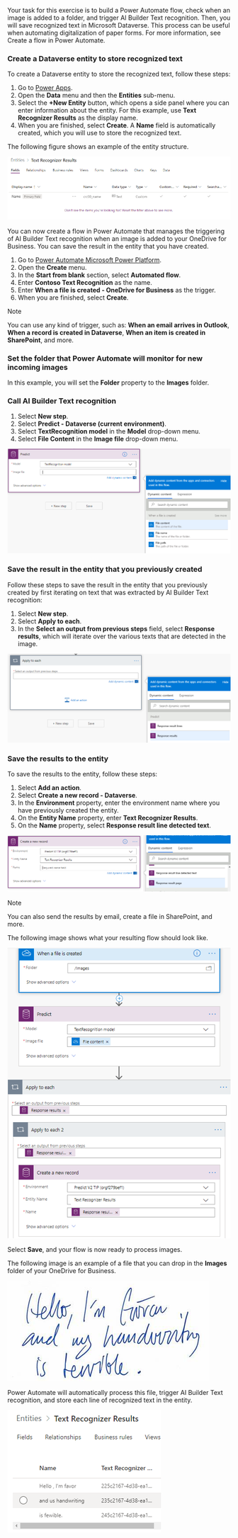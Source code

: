Your task for this exercise is to build a Power Automate flow, check when an image is added to a folder, and trigger AI Builder Text recognition. Then, you will save recognized text in Microsoft Dataverse. This process can be useful when automating digitalization of paper forms. For more information, see Create a flow in Power Automate.

### Create a Dataverse entity to store recognized text

To create a Dataverse entity to store the recognized text, follow these steps:

1. Go to [Power Apps](https://make.powerapps.com).
2. Open the **Data** menu and then the **Entities** sub-menu.
3. Select the **+New Entity** button, which opens a side panel where you can enter information about the entity. For this example, use **Text Recognizer Results** as the display name.
4. When you are finished, select **Create**. A **Name** field is automatically created, which you will use to store the recognized text.

The following figure shows an example of the entity structure.

![Screenshot of the Text Recognizer Results entity Fields tab showing the Name, Data type, Type, and other fields.](../media/image2.png)

You can now create a flow in Power Automate that manages the triggering of AI Builder Text recognition when an image is added to your OneDrive for Business. You can save the result in the entity that you have created.

1. Go to [Power Automate Microsoft Power Platform](https://flow.microsoft.com/).
2. Open the **Create** menu.
3. In the **Start from blank** section, select **Automated flow**.
4. Enter **Contoso Text Recognition** as the name.
5. Enter **When a file is created - OneDrive for Business** as the trigger.
6. When you are finished, select **Create**.

> [!NOTE]
> You can use any kind of trigger, such as: **When an email arrives in Outlook**, **When a record is created in Dataverse**, **When an item is created in SharePoint**, and more.

### Set the folder that Power Automate will monitor for new incoming images

In this example, you will set the **Folder** property to the **Images** folder.

### Call AI Builder Text recognition

1. Select **New step**.
2. Select **Predict - Dataverse (current environment)**.
3. Select **TextRecognition model** in the **Model** drop-down menu.
4. Select **File Content** in the **Image file** drop-down menu.

![Screenshot of the Predict step with the Image file Add dynamic content drop-down menu. Under When a file is created, File content is selected.](../media/image3.png)

### Save the result in the entity that you previously created

Follow these steps to save the result in the entity that you previously created by first iterating on text that was extracted by AI Builder Text recognition:

1. Select **New step**.
2. Select **Apply to each**.
3. In the **Select an output from previous steps** field, select **Response results**, which will iterate over the various texts that are detected in the image.

![Screenshot of the Apply to each step with the Select an output Add dynamic content drop-down menu. Under Predict, Response results is selected.](../media/image4.png)

### Save the results to the entity

To save the results to the entity, follow these steps:

1. Select **Add an action**.
2. Select **Create a new record - Dataverse**.
3. In the **Environment** property, enter the environment name where you have previously created the entity.
4. On the **Entity Name** property, enter **Text Recognizer Results**.
5. On the **Name** property, select **Response result line detected text**.

![Screenshot of the Create a new record step with the Name Add dynamic content drop-down menu. Response result page is selected.](../media/image5.png)

> [!NOTE]
> You can also send the results by email, create a file in SharePoint, and more.

The following image shows what your resulting flow should look like.

![Screenshot of the resulting flow shows When a file is created, Predict, Apply to each, Apply to each 2 (nested), and Create a new record (nested).](../media/image6.png)

Select **Save**, and your flow is now ready to process images.

The following image is an example of a file that you can drop in the **Images** folder of your OneDrive for Business.

![Example of a file that you can drop in the Images folder showing terrible handwritten text: Hello, I'm (illegible) and my handwriting is terrible.](../media/image7.png)

Power Automate will automatically process this file, trigger AI Builder Text recognition, and store each line of recognized text in the entity.

![Text Recognizer results return: Hello, I'm favor; and us handwriting; is fewible.](../media/image8.png)
